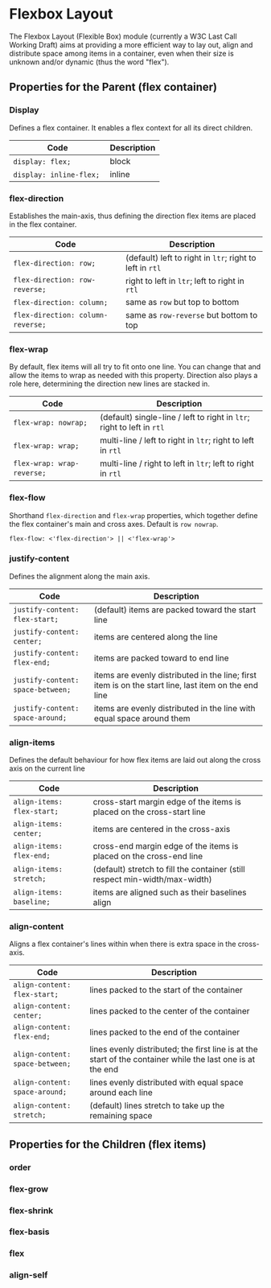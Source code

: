 
# Flexbox Layout

The Flexbox Layout (Flexible Box) module (currently a W3C Last Call Working Draft) aims at providing a more efficient way to lay out, align and distribute space among items in a container, even when their size is unknown and/or dynamic (thus the word "flex").

## Properties for the Parent (flex container)

### Display

Defines a flex container. It enables a flex context for all its direct children.

| Code  | Description |
| ------------- | ------------- |
| `display: flex;`  |  block  |
| `display: inline-flex;`  | inline  |

### flex-direction

Establishes the main-axis, thus defining the direction flex items are placed in the flex container.

| Code  | Description |
| ------------- | ------------- |
| `flex-direction: row;`  |  (default) left to right in `ltr`; right to left in `rtl`  |
| `flex-direction: row-reverse;`  | right to left in `ltr`; left to right in `rtl`  |
| `flex-direction: column;`  | same as `row` but top to bottom  |
| `flex-direction: column-reverse;`  | same as `row-reverse` but bottom to top  |

### flex-wrap

By default, flex items will all try to fit onto one line. You can change that and allow the items to wrap as needed with this property. Direction also plays a role here, determining the direction new lines are stacked in.

| Code  | Description |
| ------------- | ------------- |
| `flex-wrap: nowrap;`  | (default) single-line / left to right in `ltr`; right to left in `rtl`  |
| `flex-wrap: wrap;`  | multi-line / left to right in `ltr`; right to left in `rtl`  |
| `flex-wrap: wrap-reverse;`  | multi-line / right to left in `ltr`; left to right in `rtl`  |

### flex-flow

Shorthand `flex-direction` and `flex-wrap` properties, which together define the flex container's main and cross axes. Default is `row nowrap`.

`flex-flow: <'flex-direction'> || <'flex-wrap'>`

### justify-content

Defines the alignment along the main axis.

| Code  | Description |
| ------------- | ------------- |
| `justify-content: flex-start;`  | (default) items are packed toward the start line  |
| `justify-content: center;`  | items are centered along the line |
| `justify-content: flex-end;`  | items are packed toward to end line |
| `justify-content: space-between;`  | items are evenly distributed in the line; first item is on the start line, last item on the end line  |
| `justify-content: space-around;`  | items are evenly distributed in the line with equal space around them  |

### align-items

Defines the default behaviour for how flex items are laid out along the cross axis on the current line

| Code  | Description |
| ------------- | ------------- |
| `align-items: flex-start;`  | cross-start margin edge of the items is placed on the cross-start line  |
| `align-items: center;`  | items are centered in the cross-axis  |
| `align-items: flex-end;`  | cross-end margin edge of the items is placed on the cross-end line  |
| `align-items: stretch;`  | (default) stretch to fill the container (still respect min-width/max-width)  |
| `align-items: baseline;`  | items are aligned such as their baselines align  |

### align-content

Aligns a flex container's lines within when there is extra space in the cross-axis.

| Code  | Description |
| ------------- | ------------- |
| `align-content: flex-start;`  | lines packed to the start of the container  |
| `align-content: center;`  | lines packed to the center of the container  |
| `align-content: flex-end;`  | lines packed to the end of the container  |
| `align-content: space-between;`  | lines evenly distributed; the first line is at the start of the container while the last one is at the end  |
| `align-content: space-around;`  | lines evenly distributed with equal space around each line  |
| `align-content: stretch;`  | (default) lines stretch to take up the remaining space  |

## Properties for the Children (flex items)

### order

### flex-grow

### flex-shrink

### flex-basis

### flex

### align-self
